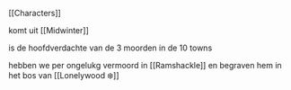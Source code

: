 [[Characters]]

komt uit [[Midwinter]]

is de hoofdverdachte van de 3 moorden in de 10 towns

hebben we per ongelukg vermoord in [[Ramshackle]] en begraven hem in het bos van [[Lonelywood ❄️]]